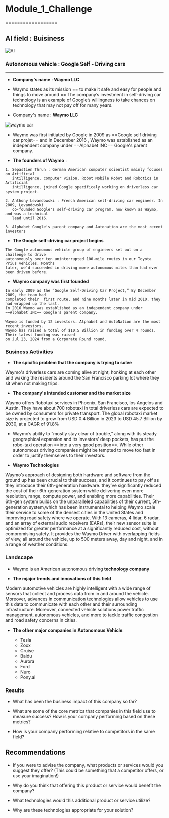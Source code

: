  # Module_1_Challenge
  ==================

 ## AI field : Buisiness

 ![AI](https://github.com/user-attachments/assets/3e06926e-8293-44cd-bdb8-2cd9429913da)
  
  ### Autonomous vehicle : Google Self - Driving cars 
   --------------------------------------------

   * **Company's name** : **Waymo LLC**

   * Waymo states as its mission == to make it safe and easy for people and things to move
    around == The company’s investment in self-driving car technology is an example of 
    Google’s willingness to take chances on technology that may not pay off for many years.

   * Company's name : **Waymo LLC**
     

   ![waymo car](https://github.com/user-attachments/assets/ee14856c-e4de-4f14-a780-b2fa81a39b76)

   
   
   * Waymo was first initiated by Google in 2009 as ==Google self driving car projet==
     and in December 2016 , Waymo was established as an independent company under 
     ==Alphabet INC== Google's parent company.

   * **The founders of Waymo** :

    1. Sepastien Thrun : German American computer scientist mainly focuses on Artificial 
       intilligence, computer vision, Robot Mobile Robot and Robotics in Artificial 
       intilligence, joined Google specificaly working on driverless car system project.

    2. Anthony Levandowski : French American self-driving car engineer. In 2009, Levandowski 
       co-founded Google's self-driving car program, now known as Waymo, and was a technical 
       lead until 2016. 

    3. Alphabet Google's parent company and Autonation are the most recent investors

   * **The Google self-driving car project begins** 

    The Google autonomous vehicle group of engineers set out on a challenge to drive 
    autonomously over ten uninterrupted 100-mile routes in our Toyota Prius vehicles. Months 
    later, we’d succeeded in driving more autonomous miles than had ever been driven before.

   * **Waymo company was first founded** 

    In early 2009 as the “Google Self-Driving Car Project,” By December 2009, the team had 
    completed their  first route, and nine months later in mid 2010, they had wrapped up the last. 
    In 2016 Waymo was established as an independent company under ==Alphabet INC== Google's parent company.  

    Waymo is funded by 12 investors. Alphabet and AutoNation are the most recent investors.
    Waymo has raised a total of $10.5 Billion in funding over 4 rounds. Their latest funding was raised 
    on Jul 23, 2024 from a Corporate Round round.
   
  ### Business Activities

   * **The spicific problem that the company is trying to solve**

   Waymo's driverless cars are coming alive at night, honking at each other and waking the residents around 
   the San Francisco parking lot where they sit when not making trips.

   * **The company's intended customer and the market size**

   Waymo offers Robotaxi services in Phoenix, San Francisco, los Angelos and Austin. They have about 700 robotaxi 
   in total driverless cars are expected to be owned by consumers for private transport.
   The global robotaxi market size is projected to grow from USD 0.4 Billion in 2023 to USD 45.7 Billion by 2030,
   at a CAGR of 91.8%

   * Waymo’s ability to “mostly stay clear of trouble,” along with its steady geographical expansion and its
   investors’ deep pockets, has put the robo-taxi operation ==into a very good position==. While other autonomous
   driving companies might be tempted to move too fast in order to justify themselves to their investors.

   * **Waymo Technologies**

   Waymo’s approach of designing both hardware and software from the ground up has been crucial to their success, 
   and it continues to pay off as they introduce their 6th-generation hardware. they’ve significantly reduced the 
   cost of their 6th-generation system while delivering even more resolution, range, compute power, and enabling 
   more capabilities.
   Their 6th-gen system builds on the unparalleled capabilities of their current, 5th-generation system,which has been instrumental to helping Waymo scale their service to some of the densest cities in the United States and improving road safety where we operate. With 13 cameras, 4 lidar, 6 radar, and an array of external audio receivers (EARs), their new sensor suite is optimized for greater performance at a significantly reduced cost, without compromising safety. It provides the Waymo Driver with overlapping fields of view, all around the vehicle, up to 500 meters away, day and night, and in a range of weather conditions.

  ### Landscape

   * Waymo is an American autonomous driving **technology company**

   * **The mjajor trends and innovations of this field** 

   Modern automotive vehicles are highly intelligent with a wide range of sensors that collect and process data from in and around the vehicle. Moreover, advances in communication technologies allow vehicles to use this data to communicate with each other and their surrounding infrastructure. Moreover, connected vehicle solutions power traffic management, autonomous vehicles, and more to tackle traffic congestion and road safety concerns in cities.

   * **The other major companies in Autonomous Vehicle**:

      * Tesla
      * Zoox
      * Cruise
      * Baidu
      * Aurora
      * Ford
      * Nuro
      * Pony.ai

  ### Results

* What has been the business impact of this company so far?

* What are some of the core metrics that companies in this field use to measure success? How is your company performing based on these metrics?

* How is your company performing relative to competitors in the same field?

## Recommendations

* If you were to advise the company, what products or services would you suggest they offer? (This could be something that a competitor offers, or use your imagination!)

* Why do you think that offering this product or service would benefit the company?

* What technologies would this additional product or service utilize?

* Why are these technologies appropriate for your solution?
